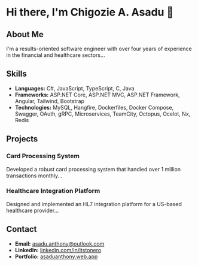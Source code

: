 # Hi there, I'm Chigozie A. Asadu 👋

## About Me
I'm a results-oriented software engineer with over four years of experience in the financial and healthcare sectors...

## Skills
- **Languages:** C#, JavaScript, TypeScript, C, Java
- **Frameworks:** ASP.NET Core, ASP.NET MVC, ASP.NET Framework, Angular, Tailwind, Bootstrap
- **Technologies:** MySQL, Hangfire, Dockerfiles, Docker Compose, Swagger, OAuth, gRPC, Microservices, TeamCity, Octopus, Ocelot, Nx, Redis

## Projects
### Card Processing System
Developed a robust card processing system that handled over 1 million transactions monthly...

### Healthcare Integration Platform
Designed and implemented an HL7 integration platform for a US-based healthcare provider...

## Contact
- **Email:** asadu.anthony@outlook.com
- **LinkedIn:** [linkedin.com/in/itstonero](https://www.linkedin.com/in/itstonero)
- **Portfolio:** [asaduanthony.web.app](http://asaduanthony.web.app)

